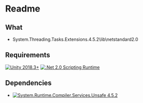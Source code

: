 # Readme

## What

- System.Threading.Tasks.Extensions.4.5.2\lib\netstandard2.0

## Requirements
[![Unity 2018.3+](https://img.shields.io/badge/unity-2018.3+-brightgreen.svg?style=flat&logo=unity&cacheSeconds=2592000)](https://unity3d.com/get-unity/download/archive)
[![.Net 2.0 Scripting Runtime](https://img.shields.io/badge/.NET-2.0-blueviolet.svg?style=flat&cacheSeconds=2592000)](https://docs.unity3d.com/2019.1/Documentation/Manual/ScriptingRuntimeUpgrade.html)

## Dependencies

- [![System.Runtime.Compiler.Services.Unsafe 4.5.2](https://img.shields.io/badge/System.Runtime.Compiler.Services.Unsafe-4.5.2+-brightgreen.svg?style=flat&cacheSeconds=2592000)](https://github.com/worldreaver/SystemRuntimeCompilerServicesUnsafe/tree/4.5.2)

